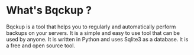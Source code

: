 # What's Bqckup ?

Bqckup is a tool that helps you to regularly and automatically perform backups on your servers. It is a simple and easy to use tool that can be used by anyone. It is written in Python and uses Sqlite3 as a database. It is a free and open source tool.
